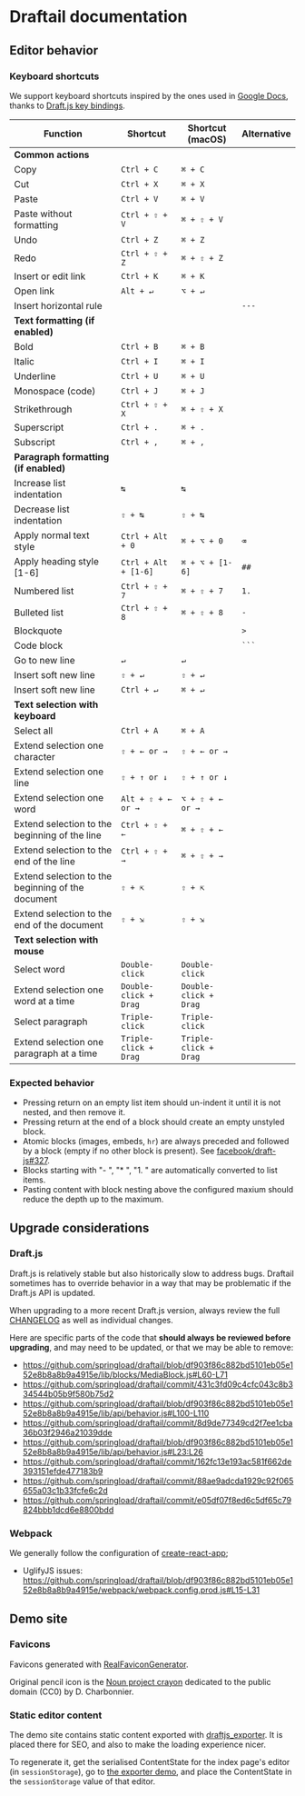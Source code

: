 # Draftail documentation

## Editor behavior

### Keyboard shortcuts

We support keyboard shortcuts inspired by the ones used in [Google Docs](https://support.google.com/docs/answer/179738), thanks to [Draft.js key bindings](https://facebook.github.io/draft-js/docs/advanced-topics-key-bindings.html).

| Function                                          | Shortcut              | Shortcut (macOS)      | Alternative |
| ------------------------------------------------- | --------------------- | --------------------- | ----------- |
| **Common actions**                                |                       |                       |             |
| Copy                                              | `Ctrl + C`            | `⌘ + C`               |             |
| Cut                                               | `Ctrl + X`            | `⌘ + X`               |             |
| Paste                                             | `Ctrl + V`            | `⌘ + V`               |             |
| Paste without formatting                          | `Ctrl + ⇧ + V`        | `⌘ + ⇧ + V`           |             |
| Undo                                              | `Ctrl + Z`            | `⌘ + Z`               |             |
| Redo                                              | `Ctrl + ⇧ + Z`        | `⌘ + ⇧ + Z`           |             |
| Insert or edit link                               | `Ctrl + K`            | `⌘ + K`               |             |
| Open link                                         | `Alt + ↵`             | `⌥ + ↵`               |             |
| Insert horizontal rule                            |                       |                       | `---`       |
| **Text formatting (if enabled)**                  |                       |                       |             |
| Bold                                              | `Ctrl + B`            | `⌘ + B`               |             |
| Italic                                            | `Ctrl + I`            | `⌘ + I`               |             |
| Underline                                         | `Ctrl + U`            | `⌘ + U`               |             |
| Monospace (code)                                  | `Ctrl + J`            | `⌘ + J`               |             |
| Strikethrough                                     | `Ctrl + ⇧ + X`        | `⌘ + ⇧ + X`           |             |
| Superscript                                       | `Ctrl + .`            | `⌘ + .`               |             |
| Subscript                                         | `Ctrl + ,`            | `⌘ + ,`               |             |
| **Paragraph formatting (if enabled)**             |                       |                       |             |
| Increase list indentation                         | `↹`                   | `↹`                   |             |
| Decrease list indentation                         | `⇧ + ↹`               | `⇧ + ↹`               |             |
| Apply normal text style                           | `Ctrl + Alt + 0`      | `⌘ + ⌥ + 0`           | `⌫`         |
| Apply heading style [1-6]                         | `Ctrl + Alt + [1-6]`  | `⌘ + ⌥ + [1-6]`       | `##`        |
| Numbered list                                     | `Ctrl + ⇧ + 7`        | `⌘ + ⇧ + 7`           | `1.`        |
| Bulleted list                                     | `Ctrl + ⇧ + 8`        | `⌘ + ⇧ + 8`           | `-`         |
| Blockquote                                        |                       |                       | `>`         |
| Code block                                        |                       |                       | ` ``` `     |
| Go to new line                                    | `↵`                   | `↵`                   |             |
| Insert soft new line                              | `⇧ + ↵`               | `⇧ + ↵`               |             |
| Insert soft new line                              | `Ctrl + ↵`            | `⌘ + ↵`               |             |
| **Text selection with keyboard**                  |                       |                       |             |
| Select all                                        | `Ctrl + A`            | `⌘ + A`               |             |
| Extend selection one character                    | `⇧ + ← or →`          | `⇧ + ← or →`          |             |
| Extend selection one line                         | `⇧ + ↑ or ↓`          | `⇧ + ↑ or ↓`          |             |
| Extend selection one word                         | `Alt + ⇧ + ← or →`    | `⌥ + ⇧ + ← or →`      |             |
| Extend selection to the beginning of the line     | `Ctrl + ⇧ + ←`        | `⌘ + ⇧ + ←`           |             |
| Extend selection to the end of the line           | `Ctrl + ⇧ + →`        | `⌘ + ⇧ + →`           |             |
| Extend selection to the beginning of the document | `⇧ + ⇱`               | `⇧ + ⇱`               |             |
| Extend selection to the end of the document       | `⇧ + ⇲`               | `⇧ + ⇲`               |             |
| **Text selection with mouse**                     |                       |                       |             |
| Select word                                       | `Double-click`        | `Double-click`        |             |
| Extend selection one word at a time               | `Double-click + Drag` | `Double-click + Drag` |             |
| Select paragraph                                  | `Triple-click`        | `Triple-click`        |             |
| Extend selection one paragraph at a time          | `Triple-click + Drag` | `Triple-click + Drag` |             |

### Expected behavior

* Pressing return on an empty list item should un-indent it until it is not nested, and then remove it.
* Pressing return at the end of a block should create an empty unstyled block.
* Atomic blocks (images, embeds, `hr`) are always preceded and followed by a block (empty if no other block is present). See [facebook/draft-js#327](https://github.com/facebook/draft-js/issues/327).
* Blocks starting with "- ", "\* ", "1. " are automatically converted to list items.
* Pasting content with block nesting above the configured maxium should reduce the depth up to the maximum.

## Upgrade considerations

### Draft.js

Draft.js is relatively stable but also historically slow to address bugs. Draftail sometimes has to override behavior in a way that may be problematic if the Draft.js API is updated.

When upgrading to a more recent Draft.js version, always review the full [CHANGELOG](https://github.com/facebook/draft-js/blob/master/CHANGELOG.md) as well as individual changes.

Here are specific parts of the code that **should always be reviewed before upgrading**, and may need to be updated, or that we may be able to remove:

* https://github.com/springload/draftail/blob/df903f86c882bd5101eb05e152e8b8a8b9a4915e/lib/blocks/MediaBlock.js#L60-L71
* https://github.com/springload/draftail/commit/431c3fd09c4cfc043c8b334544b05b9f580b75d2
* https://github.com/springload/draftail/blob/df903f86c882bd5101eb05e152e8b8a8b9a4915e/lib/api/behavior.js#L100-L110
* https://github.com/springload/draftail/commit/8d9de77349cd2f7ee1cba36b03f2946a21039dde
* https://github.com/springload/draftail/blob/df903f86c882bd5101eb05e152e8b8a8b9a4915e/lib/api/behavior.js#L23:L26
* https://github.com/springload/draftail/commit/162fc13e193ac581f662de393151efde477183b9
* https://github.com/springload/draftail/commit/88ae9adcda1929c92f065655a03c1b33fcfe6c2d
* https://github.com/springload/draftail/commit/e05df07f8ed6c5df65c79824bbb1dcd6e8800bdd

### Webpack

We generally follow the configuration of [create-react-app](https://github.com/facebookincubator/create-react-app);

* UglifyJS issues: https://github.com/springload/draftail/blob/df903f86c882bd5101eb05e152e8b8a8b9a4915e/webpack/webpack.config.prod.js#L15-L31

## Demo site

### Favicons

Favicons generated with [RealFaviconGenerator](https://realfavicongenerator.net/).

Original pencil icon is the [Noun project crayon](https://commons.wikimedia.org/wiki/File:Noun_project_-_crayon.svg) dedicated to the public domain (CC0) by D. Charbonnier.

### Static editor content

The demo site contains static content exported with [draftjs_exporter](https://github.com/springload/draftjs_exporter). It is placed there for SEO, and also to make the loading experience nicer.

To regenerate it, get the serialised ContentState for the index page's editor (in `sessionStorage`), go to [the exporter demo](https://draftjs-exporter.herokuapp.com), and place the ContentState in the `sessionStorage` value of that editor.
